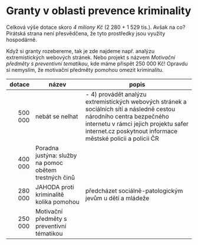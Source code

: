 
# Granty v oblasti prevence kriminality

Celková výše dotace skoro *4 miliony Kč* (2 280 + 1 529 tis.). Avšak na co? Pirátská strana není přesvědčena, že tyto prostředky jsou využity hospodárně.

Když si granty rozebereme, tak je zde najdeme např. analýzu extremistických webových stránek. Nebo projekt s názvem *Motivační předměty s preventivní tematikou*, kde máme přispět 250 000 Kč! Opravdu si nemyslím, že motivační předměty pomohou omezit kriminalitu.

| dotace  |          název  |    popis     |
|--------:|-----------------|--------------|
| 500 000 | nebát se nelhat |- 4) provádět analýzu extremistických webových stránek a sociálních sítí a následně cestou národního centra bezpečného internetu v rámci jejich projektu safer internet.cz poskytnout informace městské policii a  policii ČR |
| 400 000 | Poradna justýna: služby na pomoc obětem trestných činů |  |
| 280 000 | JAHODA proti kriminalitě kolika pomohou    | předcházet sociálně-patologickým jevům u dětí a mládeže |
| 250 000 | Motivační předměty s preventivní tématikou | |
